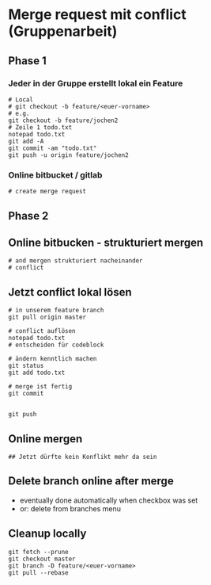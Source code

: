 # Merge request mit conflict (Gruppenarbeit) 
 
 ## Phase 1 
 
 
### Jeder in der Gruppe erstellt lokal ein Feature   
  
```  
# Local 
# git checkout -b feature/<euer-vorname>
# e.g. 
git checkout -b feature/jochen2
# Zeile 1 todo.txt 
notepad todo.txt 
git add -A 
git commit -am "todo.txt"
git push -u origin feature/jochen2 
```
 
### Online bitbucket / gitlab 
 
```
# create merge request 
```

## Phase 2


## Online bitbucken - strukturiert mergen 
```
# and mergen strukturiert nacheinander 
# conflict 
```

## Jetzt conflict lokal lösen 

```
# in unserem feature branch
git pull origin master 

# conflict auflösen 
notepad todo.txt 
# entscheiden für codeblock 

# ändern kenntlich machen
git status
git add todo.txt 

# merge ist fertig 
git commit 


git push
```

## Online mergen 

```
## Jetzt dürfte kein Konflikt mehr da sein 
```

## Delete branch online after merge 

  * eventually done automatically when checkbox was set
  * or: delete from branches menu 

## Cleanup locally 

```
git fetch --prune
git checkout master
git branch -D feature/<euer-vorname>
git pull --rebase
```

